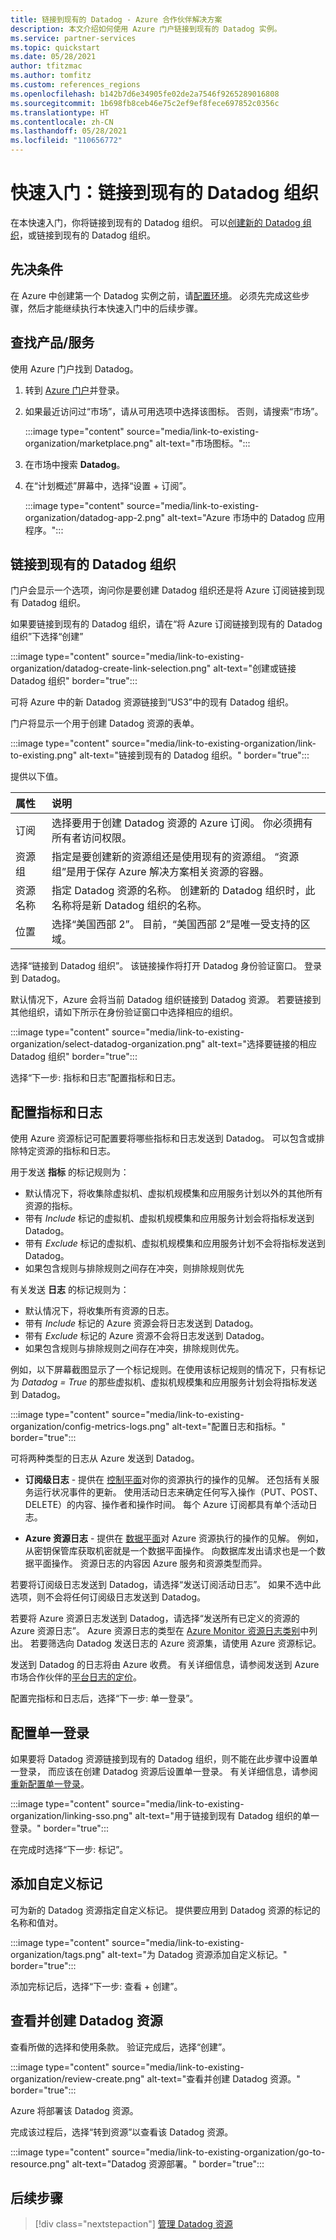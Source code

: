 ```yaml
---
title: 链接到现有的 Datadog - Azure 合作伙伴解决方案
description: 本文介绍如何使用 Azure 门户链接到现有的 Datadog 实例。
ms.service: partner-services
ms.topic: quickstart
ms.date: 05/28/2021
author: tfitzmac
ms.author: tomfitz
ms.custom: references_regions
ms.openlocfilehash: b142b7d6e34905fe02de2a7546f9265289016808
ms.sourcegitcommit: 1b698fb8ceb46e75c2ef9ef8fece697852c0356c
ms.translationtype: HT
ms.contentlocale: zh-CN
ms.lasthandoff: 05/28/2021
ms.locfileid: "110656772"
---
```

# <a name="quickstart-link-to-existing-datadog-organization"></a>快速入门：链接到现有的 Datadog 组织

在本快速入门，你将链接到现有的 Datadog 组织。 可以[创建新的 Datadog 组织](create.md)，或链接到现有的 Datadog 组织。

## <a name="prerequisites"></a>先决条件

在 Azure 中创建第一个 Datadog 实例之前，请[配置环境](prerequisites.md)。 必须先完成这些步骤，然后才能继续执行本快速入门中的后续步骤。

## <a name="find-offer"></a>查找产品/服务

使用 Azure 门户找到 Datadog。

1. 转到 [Azure 门户](https://portal.azure.com/)并登录。

1. 如果最近访问过“市场”，请从可用选项中选择该图标。 否则，请搜索“市场”。

    :::image type="content" source="media/link-to-existing-organization/marketplace.png" alt-text="市场图标。":::

1. 在市场中搜索 **Datadog**。

1. 在“计划概述”屏幕中，选择“设置 + 订阅”。

   :::image type="content" source="media/link-to-existing-organization/datadog-app-2.png" alt-text="Azure 市场中的 Datadog 应用程序。":::

## <a name="link-to-existing-datadog-organization"></a>链接到现有的 Datadog 组织

门户会显示一个选项，询问你是要创建 Datadog 组织还是将 Azure 订阅链接到现有 Datadog 组织。

如果要链接到现有的 Datadog 组织，请在“将 Azure 订阅链接到现有的 Datadog 组织”下选择“创建” 

:::image type="content" source="media/link-to-existing-organization/datadog-create-link-selection.png" alt-text="创建或链接 Datadog 组织" border="true":::

可将 Azure 中的新 Datadog 资源链接到“US3”中的现有 Datadog 组织。

门户将显示一个用于创建 Datadog 资源的表单。

:::image type="content" source="media/link-to-existing-organization/link-to-existing.png" alt-text="链接到现有的 Datadog 组织。" border="true":::

提供以下值。

|属性 | 说明
|:-----------|:-------- |
| 订阅 | 选择要用于创建 Datadog 资源的 Azure 订阅。 你必须拥有所有者访问权限。 |
| 资源组 | 指定是要创建新的资源组还是使用现有的资源组。 “资源组”是用于保存 Azure 解决方案相关资源的容器。 |
| 资源名称 | 指定 Datadog 资源的名称。 创建新的 Datadog 组织时，此名称将是新 Datadog 组织的名称。 |
| 位置 | 选择“美国西部 2”。 目前，“美国西部 2”是唯一受支持的区域。 |

选择“链接到 Datadog 组织”。 该链接操作将打开 Datadog 身份验证窗口。 登录到 Datadog。

默认情况下，Azure 会将当前 Datadog 组织链接到 Datadog 资源。 若要链接到其他组织，请如下所示在身份验证窗口中选择相应的组织。

:::image type="content" source="media/link-to-existing-organization/select-datadog-organization.png" alt-text="选择要链接的相应 Datadog 组织" border="true":::

选择“下一步: 指标和日志”配置指标和日志。

## <a name="configure-metrics-and-logs"></a>配置指标和日志

使用 Azure 资源标记可配置要将哪些指标和日志发送到 Datadog。 可以包含或排除特定资源的指标和日志。

用于发送 **指标** 的标记规则为：

- 默认情况下，将收集除虚拟机、虚拟机规模集和应用服务计划以外的其他所有资源的指标。
- 带有 *Include* 标记的虚拟机、虚拟机规模集和应用服务计划会将指标发送到 Datadog。
- 带有 *Exclude* 标记的虚拟机、虚拟机规模集和应用服务计划不会将指标发送到 Datadog。
- 如果包含规则与排除规则之间存在冲突，则排除规则优先

有关发送 **日志** 的标记规则为：

- 默认情况下，将收集所有资源的日志。
- 带有 *Include* 标记的 Azure 资源会将日志发送到 Datadog。
- 带有 *Exclude* 标记的 Azure 资源不会将日志发送到 Datadog。
- 如果包含规则与排除规则之间存在冲突，排除规则优先。

例如，以下屏幕截图显示了一个标记规则。在使用该标记规则的情况下，只有标记为 *Datadog = True* 的那些虚拟机、虚拟机规模集和应用服务计划会将指标发送到 Datadog。

:::image type="content" source="media/link-to-existing-organization/config-metrics-logs.png" alt-text="配置日志和指标。" border="true":::

可将两种类型的日志从 Azure 发送到 Datadog。

* **订阅级日志** - 提供在 [控制平面](../../azure-resource-manager/management/control-plane-and-data-plane.md)对你的资源执行的操作的见解。 还包括有关服务运行状况事件的更新。 使用活动日志来确定任何写入操作（PUT、POST、DELETE）的内容、操作者和操作时间。 每个 Azure 订阅都具有单个活动日志。

* **Azure 资源日志** - 提供在 [数据平面](../../azure-resource-manager/management/control-plane-and-data-plane.md)对 Azure 资源执行的操作的见解。 例如，从密钥保管库获取机密就是一个数据平面操作。 向数据库发出请求也是一个数据平面操作。 资源日志的内容因 Azure 服务和资源类型而异。

若要将订阅级日志发送到 Datadog，请选择“发送订阅活动日志”。 如果不选中此选项，则不会将任何订阅级日志发送到 Datadog。

若要将 Azure 资源日志发送到 Datadog，请选择“发送所有已定义的资源的 Azure 资源日志”。 Azure 资源日志的类型在 [Azure Monitor 资源日志类别](../../azure-monitor/essentials/resource-logs-categories.md)中列出。  若要筛选向 Datadog 发送日志的 Azure 资源集，请使用 Azure 资源标记。

发送到 Datadog 的日志将由 Azure 收费。 有关详细信息，请参阅发送到 Azure 市场合作伙伴的[平台日志的定价](https://azure.microsoft.com/pricing/details/monitor/)。

配置完指标和日志后，选择“下一步: 单一登录”。

## <a name="configure-single-sign-on"></a>配置单一登录

如果要将 Datadog 资源链接到现有的 Datadog 组织，则不能在此步骤中设置单一登录， 而应该在创建 Datadog 资源后设置单一登录。 有关详细信息，请参阅[重新配置单一登录](manage.md#reconfigure-single-sign-on)。

:::image type="content" source="media/link-to-existing-organization/linking-sso.png" alt-text="用于链接到现有 Datadog 组织的单一登录。" border="true":::

在完成时选择“下一步:  标记”。

## <a name="add-custom-tags"></a>添加自定义标记

可为新的 Datadog 资源指定自定义标记。 提供要应用到 Datadog 资源的标记的名称和值对。

:::image type="content" source="media/link-to-existing-organization/tags.png" alt-text="为 Datadog 资源添加自定义标记。" border="true":::

添加完标记后，选择“下一步: 查看 + 创建”。

## <a name="review--create-datadog-resource"></a>查看并创建 Datadog 资源

查看所做的选择和使用条款。 验证完成后，选择“创建”。

:::image type="content" source="media/link-to-existing-organization/review-create.png" alt-text="查看并创建 Datadog 资源。" border="true":::

Azure 将部署该 Datadog 资源。

完成该过程后，选择“转到资源”以查看该 Datadog 资源。

:::image type="content" source="media/link-to-existing-organization/go-to-resource.png" alt-text="Datadog 资源部署。" border="true":::

## <a name="next-steps"></a>后续步骤

> [!div class="nextstepaction"]
> [管理 Datadog 资源](manage.md)
